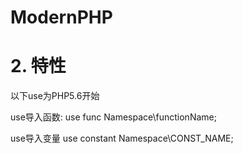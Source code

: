 # ModernPHP

# 2. 特性

以下use为PHP5.6开始

use导入函数: use func Namespace\functionName;

use导入变量 use constant Namespace\CONST_NAME;

